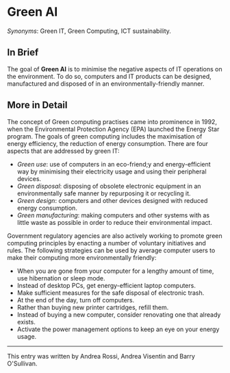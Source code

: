 # Green AI

*Synonyms*: Green IT, Green Computing, ICT sustainability.
<!-- <span style='background:red;color:white'></span> -->

## In Brief

The goal of **Green AI** is to minimise the negative aspects of IT operations on the environment. To do so, computers and IT products can be designed, manufactured and disposed of in an environmentally-friendly manner.

## More in Detail

The concept of Green computing practises came into prominence in 1992, when the Environmental Protection Agency (EPA) launched the Energy Star program. The goals of green computing includes the maximisation of energy efficiency, the reduction of energy consumption. 
There are four aspects that are addressed by green IT:
* *Green use*: use of computers in an eco-friend;y and energy-efficient way by minimising their electricity usage and using their peripheral devices.
* *Green disposal*: disposing of obsolete electronic equipment in an environmentally safe manner by repurposing it or recycling it.
* *Green design*: computers and other devices designed with reduced energy consumption.
* *Green manufacturing*: making computers and other systems with as little waste as possible in order to reduce their environmental impact.

Government regulatory agencies are also actively working to promote green computing principles by enacting a number of voluntary initiatives and rules. The following strategies can be used by average computer users to make their computing more environmentally friendly:
* When you are gone from your computer for a lengthy amount of time, use hibernation or sleep mode.
* Instead of desktop PCs, get energy-efficient laptop computers.
* Make sufficient measures for the safe disposal of electronic trash.
* At the end of the day, turn off computers.
* Rather than buying new printer cartridges, refill them.
* Instead of buying a new computer, consider renovating one that already exists.
* Activate the power management options to keep an eye on your energy usage.



---

This entry was written by Andrea Rossi, Andrea Visentin and Barry O'Sullivan.


